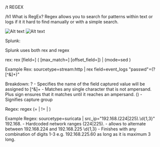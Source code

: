 /t REGEX

/h1 What is RegEx?
Regex allows you to search for patterns within text or logs if it it hard to find manually or with a simple search.

![Alt text](https://www.regex101.com/)
![Alt text](https://www.regular-expressions.info/)

Splunk:

Splunk uses both rex and regex

rex:
rex [field=<field>] (<regex-expression> [max_match=<int>] [offset_field=<string>]) | (mode=sed <sed-expression>)

Example Rex: 
sourcetype=stream:http | rex field=event_logs "passwd"=(?<pass>[^&]+)"

Breakdown:
?<pass> - Specifies the name of the field captured value will be assigned to
[^&]+ - Matches any single character that is not ampersand. Plus sign ensures that it matches until it reaches an ampersand.
() - Signifies capture group

Regex:
regex (<field>=<regex-expression> | <field>!=<regex-expression> | <regex-expression>)

Example Regex:
sourcetype=suricata | src_ip="192\.168\.(224|225)\.\d{1,3}"
192\.168\. - Hardcoded network ranges
(224|225)\. - allows to alternate between 192.168.224 and 192.168.225
\d{1,3} - Finishes with any combination of digits 1-3 e.g. 192.168.225.60 as long as it is maximum 3 long.